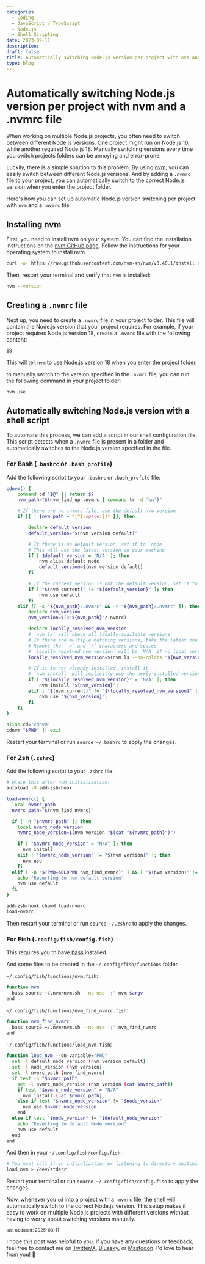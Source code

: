 ```yaml
---
categories:
  - Coding
  - JavaScript / TypeScript
  - Node.js
  - Shell Scripting
date: 2023-09-11
description: ''
draft: false
title: Automatically switching Node.js version per project with nvm and a .nvmrc file
type: blog
---
```


# Automatically switching Node.js version per project with nvm and a .nvmrc file

When working on multiple Node.js projects, you often need to switch between different Node.js versions. One project might run on Node.js 16, while another required Node.js 18. Manually switching versions every time you switch projects folders can be annoying and error-prone.

Luckily, there is a simple solution to this problem. By using [nvm](https://github.com/nvm-sh/nvm 'Node Version Manager'), you can easily switch between different Node.js versions. And by adding a `.nvmrc` file to your project, you can automatically switch to the correct Node.js version when you enter the project folder.

Here's how you can set up automatic Node.js version switching per project with `nvm` and a `.nvmrc` file:

## Installing nvm

First, you need to install nvm on your system. You can find the installation instructions on the [nvm GitHub page](https://github.com/nvm-sh/nvm#installing-and-updating 'nvm installation instructions').
Follow the instructions for your operating system to install nvm.

```bash
curl -o- https://raw.githubusercontent.com/nvm-sh/nvm/v0.40.1/install.sh | bash
```

Then, restart your terminal and verify that `nvm` is installed:

```bash
nvm --version
```

## Creating a `.nvmrc` file

Next up, you need to create a `.nvmrc` file in your project folder. This file will contain the Node.js version that your project requires. For example, if your project requires Node.js version 18, create a `.nvmrc` file with the following content:

```bash
18
```

This will tell `nvm` to use Node.js version 18 when you enter the project folder.

to manually switch to the version specified in the `.nvmrc` file, you can run the following command in your project folder:

```bash
nvm use
```

## Automatically switching Node.js version with a shell script

To automate this process, we can add a script in our shell configuration file. This script detects when a `.nvmrc` file is present in a folder and automatically switches to the Node.js version specified in the file.

### For Bash (`.bashrc` or `.bash_profile`)

Add the following script to your `.bashrc` or `.bash_profile` file:

```bash
cdnvm() {
    command cd "$@" || return $?
    nvm_path="$(nvm_find_up .nvmrc | command tr -d '\n')"

    # If there are no .nvmrc file, use the default nvm version
    if [[ ! $nvm_path = *[^[:space:]]* ]]; then

        declare default_version
        default_version="$(nvm version default)"

        # If there is no default version, set it to `node`
        # This will use the latest version on your machine
        if [ $default_version = 'N/A' ]; then
            nvm alias default node
            default_version=$(nvm version default)
        fi

        # If the current version is not the default version, set it to use the default version
        if [ "$(nvm current)" != "${default_version}" ]; then
            nvm use default
        fi
    elif [[ -s "${nvm_path}/.nvmrc" && -r "${nvm_path}/.nvmrc" ]]; then
        declare nvm_version
        nvm_version=$(<"${nvm_path}"/.nvmrc)

        declare locally_resolved_nvm_version
        # `nvm ls` will check all locally-available versions
        # If there are multiple matching versions, take the latest one
        # Remove the `->` and `*` characters and spaces
        # `locally_resolved_nvm_version` will be `N/A` if no local versions are found
        locally_resolved_nvm_version=$(nvm ls --no-colors "${nvm_version}" | command tail -1 | command tr -d '\->*' | command tr -d '[:space:]')

        # If it is not already installed, install it
        # `nvm install` will implicitly use the newly-installed version
        if [ "${locally_resolved_nvm_version}" = 'N/A' ]; then
            nvm install "${nvm_version}";
        elif [ "$(nvm current)" != "${locally_resolved_nvm_version}" ]; then
            nvm use "${nvm_version}";
        fi
    fi
}

alias cd='cdnvm'
cdnvm "$PWD" || exit
```

Restart your terminal or run `source ~/.bashrc` to apply the changes.

### For Zsh (`.zshrc`)

Add the following script to your `.zshrc` file:

```bash
# place this after nvm initialization!
autoload -U add-zsh-hook

load-nvmrc() {
  local nvmrc_path
  nvmrc_path="$(nvm_find_nvmrc)"

  if [ -n "$nvmrc_path" ]; then
    local nvmrc_node_version
    nvmrc_node_version=$(nvm version "$(cat "${nvmrc_path}")")

    if [ "$nvmrc_node_version" = "N/A" ]; then
      nvm install
    elif [ "$nvmrc_node_version" != "$(nvm version)" ]; then
      nvm use
    fi
  elif [ -n "$(PWD=$OLDPWD nvm_find_nvmrc)" ] && [ "$(nvm version)" != "$(nvm version default)" ]; then
    echo "Reverting to nvm default version"
    nvm use default
  fi
}

add-zsh-hook chpwd load-nvmrc
load-nvmrc
```

Then restart your terminal or run `source ~/.zshrc` to apply the changes.

### For Fish (`.config/fish/config.fish`)

This requires you th have [bass](https://github.com/edc/bass) installed.

And some files to be created in the `~/.config/fish/functions` folder.

`~/.config/fish/functions/nvm.fish`:

```bash
function nvm
  bass source ~/.nvm/nvm.sh --no-use ';' nvm $argv
end
```

`~/.config/fish/functions/nvm_find_nvmrc.fish`:

```bash
function nvm_find_nvmrc
  bass source ~/.nvm/nvm.sh --no-use ';' nvm_find_nvmrc
end
```

`~/.config/fish/functions/load_nvm.fish`:

```bash
function load_nvm --on-variable="PWD"
  set -l default_node_version (nvm version default)
  set -l node_version (nvm version)
  set -l nvmrc_path (nvm_find_nvmrc)
  if test -n "$nvmrc_path"
    set -l nvmrc_node_version (nvm version (cat $nvmrc_path))
    if test "$nvmrc_node_version" = "N/A"
      nvm install (cat $nvmrc_path)
    else if test "$nvmrc_node_version" != "$node_version"
      nvm use $nvmrc_node_version
    end
  else if test "$node_version" != "$default_node_version"
    echo "Reverting to default Node version"
    nvm use default
  end
end
```

And then in your `~/.config/fish/config.fish`:

```bash
# You must call it on initialization or listening to directory switching won't work
load_nvm > /dev/stderr
```

Restart your terminal or run `source ~/.config/fish/config.fish` to apply the changes.

Now, whenever you `cd` into a project with a `.nvmrc` file, the shell will automatically switch to the correct Node.js version. This setup makes it easy to work on multiple Node.js projects with different versions without having to worry about switching versions manually.

<sub>last updated: 2025-03-11</sub>

I hope this post was helpful to you.
If you have any questions or feedback, feel free to contact me on
[Twitter/X](https://x.com/jvwissen),
[Bluesky](https://bsky.app/profile/jeroenvanwissen.nl), or
[Mastodon](https://mastodon.social/@jeroenvanwissen). I'd love to hear
from you! 🚀
